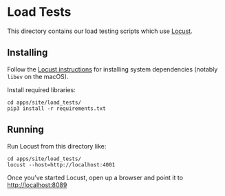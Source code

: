 # Load Tests

This directory contains our load testing scripts which use [Locust](https://locust.io).

## Installing

Follow the [Locust instructions](https://docs.locust.io/en/stable/installation.html) for installing system dependencies (notably `libev` on the macOS).

Install required libraries:

    cd apps/site/load_tests/
    pip3 install -r requirements.txt

## Running

Run Locust from this directory like:

    cd apps/site/load_tests/
    locust --host=http://localhost:4001

Once you’ve started Locust, open up a browser and point it to [http://localhost:8089](http://localhost:8089)
